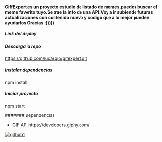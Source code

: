 
#### GiffExpert es un proyecto estudio de listado de memes,puedes buscar el meme favorito tuyo.Se trae la info de una API.Voy a ir subiendo futuras actualizaciones con contenido nuevo y codigo que a lo mejor pueden ayudarlos.Gracias :)))))

##### Link del deploy
<a href="https://lucasgio.github.io/gifexpert/" target="_blank"></a>

##### Descarga la repo 
https://github.com/lucasgio/gifexpert.git

##### Instalar dependencias
npm install


##### Iniciar proyecto 
npm start



####### Dependencias
 <ul>
  <li> GIF API https://developers.giphy.com/</li>
</ul>


<a href="https://ibb.co/K7v9Yy3"><img src="https://i.ibb.co/d6YQSKz/github1.png" alt="github1" border="0"></a>



